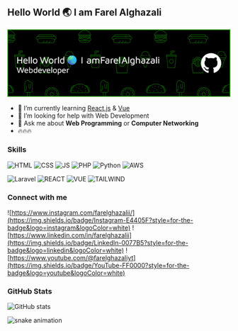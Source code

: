 ## Hello World 🌏 I am Farel Alghazali

<!--
**GithubFarelAlghazali/githubfarelalghazali** is a ✨ _special_ ✨ repository because its `README.md` (this file) appears on your GitHub profile.

Here are some ideas to get you started:

- 🔭 I’m currently working on ...
- 🌱 I’m currently learning ...
- 👯 I’m looking to collaborate on ...
- 🤔 I’m looking for help with ...
- 💬 Ask me about ...
- 📫 How to reach me: ...
- 😄 Pronouns: ...
- ⚡ Fun fact: ...
-->

![Welcome banner](banner--.png)

-    🌱 I’m currently learning [React.js](https://react.dev) & [Vue](https://vuejs.org)
-    🤔 I’m looking for help with Web Development
-    💬 Ask me about **Web Programming** or **Computer Networking**
-    🔥🔥🔥

### Skills

![HTML](https://img.shields.io/badge/HTML5-E34F26?style=for-the-badge&logo=html5&logoColor=white) ![CSS](https://img.shields.io/badge/CSS3-1572B6?style=for-the-badge&logo=css3&logoColor=white) ![JS](https://img.shields.io/badge/JavaScript-323330?style=for-the-badge&logo=javascript&logoColor=F7DF1E) ![PHP](https://img.shields.io/badge/PHP-777BB4?style=for-the-badge&logo=php&logoColor=white) ![Python](https://img.shields.io/badge/Python-FFD43B?style=for-the-badge&logo=python&logoColor=blue) ![AWS](https://img.shields.io/badge/Amazon_Web_Services-FF9900?style=for-the-badge&logo=amazonwebservices&logoColor=white)

![Laravel](https://img.shields.io/badge/Laravel-FF2D20?style=for-the-badge&logo=laravel&logoColor=white) ![REACT](https://img.shields.io/badge/React-20232A?style=for-the-badge&logo=react&logoColor=61DAFB) ![VUE](https://img.shields.io/badge/Vue%20js-35495E?style=for-the-badge&logo=vuedotjs&logoColor=4FC08D) ![TAILWIND](https://img.shields.io/badge/Tailwind_CSS-38B2AC?style=for-the-badge&logo=tailwind-css&logoColor=white)

### Connect with me

![https://www.instagram.com/farelghazalii/](https://img.shields.io/badge/Instagram-E4405F?style=for-the-badge&logo=instagram&logoColor=white) ![https://www.linkedin.com/in/farelghazalii](https://img.shields.io/badge/LinkedIn-0077B5?style=for-the-badge&logo=linkedin&logoColor=white) ![https://www.youtube.com/@farelghazaliyt](https://img.shields.io/badge/YouTube-FF0000?style=for-the-badge&logo=youtube&logoColor=white)

### GitHub Stats

![GitHub stats](https://github-readme-stats.vercel.app/api?username=githubfarelalghazali&show_icons=true&theme=vue-dark)

![snake animation](https://github.com/githubfarelalghazali/githubfarelalghazali/blob/output/github-contribution-grid-snake2.svg)
